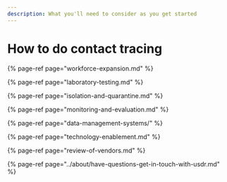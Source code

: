 ```yaml
---
description: What you'll need to consider as you get started
---
```


# How to do contact tracing

{% page-ref page="workforce-expansion.md" %}

{% page-ref page="laboratory-testing.md" %}

{% page-ref page="isolation-and-quarantine.md" %}

{% page-ref page="monitoring-and-evaluation.md" %}

{% page-ref page="data-management-systems/" %}

{% page-ref page="technology-enablement.md" %}

{% page-ref page="review-of-vendors.md" %}

{% page-ref page="../about/have-questions-get-in-touch-with-usdr.md" %}



